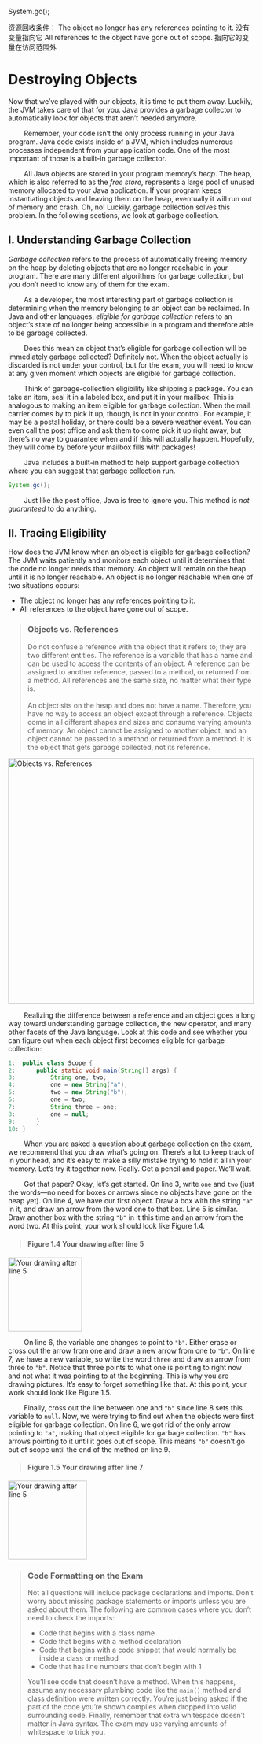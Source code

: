 System.gc();

资源回收条件：
The object no longer has any references pointing to it. 没有变量指向它
All references to the object have gone out of scope. 指向它的变量在访问范围外

# Destroying Objects

Now that we’ve played with our objects, it is time to put them away. Luckily, the JVM takes
care of that for you. Java provides a garbage collector to automatically look for objects that
aren’t needed anymore. <br />

&emsp;&emsp;
Remember, your code isn’t the only process running in your Java program. Java code
exists inside of a JVM, which includes numerous processes independent from your
application code. One of the most important of those is a built-in garbage collector. <br />

&emsp;&emsp;
All Java objects are stored in your program memory’s _heap_. The heap, which is also
referred to as the _free store_, represents a large pool of unused memory allocated to your Java
application. If your program keeps instantiating objects and leaving them on the heap, 
eventually it will run out of memory and crash. Oh, no! Luckily, garbage collection solves this
problem. In the following sections, we look at garbage collection.

## I. Understanding Garbage Collection
_Garbage collection_ refers to the process of automatically freeing memory on the heap by
deleting objects that are no longer reachable in your program. There are many different 
algorithms for garbage collection, but you don’t need to know any of them for the exam. <br />

&emsp;&emsp;
As a developer, the most interesting part of garbage collection is determining when the
memory belonging to an object can be reclaimed. In Java and other languages, _eligible for
garbage collection_ refers to an object’s state of no longer being accessible in a program and
therefore able to be garbage collected. <br />

&emsp;&emsp;
Does this mean an object that’s eligible for garbage collection will be immediately garbage
collected? Definitely not. When the object actually is discarded is not under your control, but
for the exam, you will need to know at any given moment which objects are eligible for garbage collection. <br />

&emsp;&emsp;
Think of garbage-collection eligibility like shipping a package. You can take an item, seal
it in a labeled box, and put it in your mailbox. This is analogous to making an item eligible
for garbage collection. When the mail carrier comes by to pick it up, though, is not in your
control. For example, it may be a postal holiday, or there could be a severe weather event.
You can even call the post office and ask them to come pick it up right away, but there’s no
way to guarantee when and if this will actually happen. Hopefully, they will come by before
your mailbox fills with packages! <br />

&emsp;&emsp;
Java includes a built-in method to help support garbage collection where you can suggest
that garbage collection run.

```java
System.gc();
```

&emsp;&emsp;
Just like the post office, Java is free to ignore you. This method is _not guaranteed_ to
do anything.

## II. Tracing Eligibility
How does the JVM know when an object is eligible for garbage collection? The JVM waits
patiently and monitors each object until it determines that the code no longer needs that
memory. An object will remain on the heap until it is no longer reachable. An object is no
longer reachable when one of two situations occurs:

- The object no longer has any references pointing to it.
- All references to the object have gone out of scope.

> ### Objects vs. References
> Do not confuse a reference with the object that it refers to; they are two different entities.
The reference is a variable that has a name and can be used to access the contents of an
object. A reference can be assigned to another reference, passed to a method, or returned
from a method. All references are the same size, no matter what their type is. <br /><br />
> An object sits on the heap and does not have a name. Therefore, you have no way to access
an object except through a reference. Objects come in all different shapes and sizes and
consume varying amounts of memory. An object cannot be assigned to another object, and
an object cannot be passed to a method or returned from a method. It is the object that gets
garbage collected, not its reference.

<img src="https://github.com/khoahd7621/oracle-certified-professional-java-se-17-practice/blob/main/images/chapter1/unit10/objectsvsreferences.png" alt="Objects vs. References" width="500">

&emsp;&emsp;
Realizing the difference between a reference and an object goes a long way toward 
understanding garbage collection, the new operator, and many other facets of the Java language.
Look at this code and see whether you can figure out when each object first becomes eligible
for garbage collection:

```java
1:  public class Scope {
2:      public static void main(String[] args) {
3:          String one, two;
4:          one = new String("a");
5:          two = new String("b");
6:          one = two;
7:          String three = one;
8:          one = null;
9:      } 
10: }
```

&emsp;&emsp;
When you are asked a question about garbage collection on the exam, we recommend
that you draw what’s going on. There’s a lot to keep track of in your head, and it’s easy to
make a silly mistake trying to hold it all in your memory. Let’s try it together now. Really.
Get a pencil and paper. We’ll wait. <br />

&emsp;&emsp;
Got that paper? Okay, let’s get started. On line 3, write `one` and `two` (just the words—no
need for boxes or arrows since no objects have gone on the heap yet). On line 4, we have our
first object. Draw a box with the string `"a"` in it, and draw an arrow from the word one to
that box. Line 5 is similar. Draw another box with the string `"b"` in it this time and an arrow
from the word two. At this point, your work should look like Figure 1.4.

> #### Figure 1.4 Your drawing after line 5
<img src="https://github.com/khoahd7621/oracle-certified-professional-java-se-17-practice/blob/main/images/chapter1/unit10/figure1.4.png" alt="Your drawing after line 5" width="150" />

&emsp;&emsp;
On line 6, the variable one changes to point to `"b"`. Either erase or cross out the arrow
from one and draw a new arrow from one to `"b"`. On line 7, we have a new variable, so
write the word `three` and draw an arrow from three to `"b"`. Notice that three points to
what one is pointing to right now and not what it was pointing to at the beginning. This
is why you are drawing pictures. It’s easy to forget something like that. At this point, your
work should look like Figure 1.5. <br />

&emsp;&emsp;
Finally, cross out the line between one and `"b"` since line 8 sets this variable to `null`.
Now, we were trying to find out when the objects were first eligible for garbage collection.
On line 6, we got rid of the only arrow pointing to `"a"`, making that object eligible for 
garbage collection. `"b"` has arrows pointing to it until it goes out of scope. This means `"b"`
doesn’t go out of scope until the end of the method on line 9.

> #### Figure 1.5 Your drawing after line 7
<img src="https://github.com/khoahd7621/oracle-certified-professional-java-se-17-practice/blob/main/images/chapter1/unit10/figure1.5.png" alt="Your drawing after line 5" width="160" />

> ### Code Formatting on the Exam
> Not all questions will include package declarations and imports. Don’t worry about missing
package statements or imports unless you are asked about them. The following are
common cases where you don’t need to check the imports:
> - Code that begins with a class name
> - Code that begins with a method declaration
> - Code that begins with a code snippet that would normally be inside a class or method
> - Code that has line numbers that don’t begin with 1
> 
> You’ll see code that doesn’t have a method. When this happens, assume any necessary
plumbing code like the `main()` method and class definition were written correctly. You’re
just being asked if the part of the code you’re shown compiles when dropped into valid 
surrounding code. Finally, remember that extra whitespace doesn’t matter in Java syntax. The
exam may use varying amounts of whitespace to trick you.
